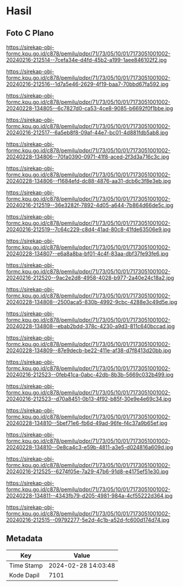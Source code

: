 # Hasil

## Foto C Plano

https://sirekap-obj-formc.kpu.go.id/c878/pemilu/pdpr/71/73/05/10/01/7173051001002-20240216-212514--7cefa34e-d4fd-45b2-a199-1aee846102f2.jpg

https://sirekap-obj-formc.kpu.go.id/c878/pemilu/pdpr/71/73/05/10/01/7173051001002-20240216-212516--1d7a5e46-2629-4f19-baa7-70bbd67fa592.jpg

https://sirekap-obj-formc.kpu.go.id/c878/pemilu/pdpr/71/73/05/10/01/7173051001002-20240228-134805--6c7827d0-ca53-4ce8-9085-b6692f0f1bbe.jpg

https://sirekap-obj-formc.kpu.go.id/c878/pemilu/pdpr/71/73/05/10/01/7173051001002-20240216-212517--6a5eb8f8-09af-44e7-bc01-4d881fdb5ab8.jpg

https://sirekap-obj-formc.kpu.go.id/c878/pemilu/pdpr/71/73/05/10/01/7173051001002-20240228-134806--70fa0390-0971-41f8-aced-2f3d3a716c3c.jpg

https://sirekap-obj-formc.kpu.go.id/c878/pemilu/pdpr/71/73/05/10/01/7173051001002-20240228-134806--f1684efd-dc88-4876-aa31-dcb6c3f8e3eb.jpg

https://sirekap-obj-formc.kpu.go.id/c878/pemilu/pdpr/71/73/05/10/01/7173051001002-20240216-212519--36e3282f-7892-4d05-a644-7b864d66de5c.jpg

https://sirekap-obj-formc.kpu.go.id/c878/pemilu/pdpr/71/73/05/10/01/7173051001002-20240216-212519--7c64c229-c8d4-41ad-80c8-41fde63506e9.jpg

https://sirekap-obj-formc.kpu.go.id/c878/pemilu/pdpr/71/73/05/10/01/7173051001002-20240228-134807--e6a8a8ba-bf01-4c4f-83aa-dbf37fe93fe6.jpg

https://sirekap-obj-formc.kpu.go.id/c878/pemilu/pdpr/71/73/05/10/01/7173051001002-20240216-212520--9ac2e2d8-4958-4028-b977-2a40e24c18a2.jpg

https://sirekap-obj-formc.kpu.go.id/c878/pemilu/pdpr/71/73/05/10/01/7173051001002-20240228-134808--2500aca5-830b-4992-9cbc-4288e3c49d5e.jpg

https://sirekap-obj-formc.kpu.go.id/c878/pemilu/pdpr/71/73/05/10/01/7173051001002-20240228-134808--ebab2bdd-378c-4230-a9d3-811c640bccad.jpg

https://sirekap-obj-formc.kpu.go.id/c878/pemilu/pdpr/71/73/05/10/01/7173051001002-20240228-134809--87e9decb-be22-411e-af38-d7f8413d20bb.jpg

https://sirekap-obj-formc.kpu.go.id/c878/pemilu/pdpr/71/73/05/10/01/7173051001002-20240216-212523--0feb41ca-0abc-42db-8b3b-5669c032b499.jpg

https://sirekap-obj-formc.kpu.go.id/c878/pemilu/pdpr/71/73/05/10/01/7173051001002-20240216-212523--d70a8451-0b13-4f92-b85f-30e9e4e69c34.jpg

https://sirekap-obj-formc.kpu.go.id/c878/pemilu/pdpr/71/73/05/10/01/7173051001002-20240228-134810--5bef71e6-fb6d-49ad-96fe-f4c37a9b65ef.jpg

https://sirekap-obj-formc.kpu.go.id/c878/pemilu/pdpr/71/73/05/10/01/7173051001002-20240228-134810--0e8ca4c3-e59b-4811-a3e5-d024816a609d.jpg

https://sirekap-obj-formc.kpu.go.id/c878/pemilu/pdpr/71/73/05/10/01/7173051001002-20240216-212525--6274f05e-7a29-47b6-91d8-e4175ef51e30.jpg

https://sirekap-obj-formc.kpu.go.id/c878/pemilu/pdpr/71/73/05/10/01/7173051001002-20240228-134811--4343fb79-d205-4981-984a-4cf55222d364.jpg

https://sirekap-obj-formc.kpu.go.id/c878/pemilu/pdpr/71/73/05/10/01/7173051001002-20240216-212515--09792277-5e2d-4c1b-a52d-fc600d174d74.jpg


## Metadata

| Key        | Value               |
| ---------- | ------------------- |
| Time Stamp | 2024-02-28 14:03:48 |
| Kode Dapil | 7101                |



